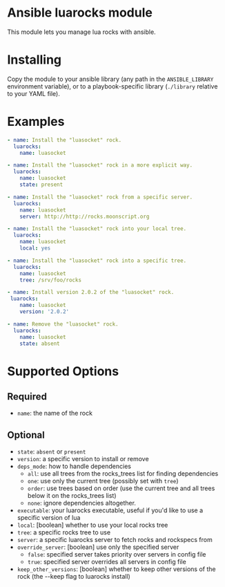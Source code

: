 # Ansible luarocks module

This module lets you manage lua rocks with ansible.

# Installing

Copy the module to your ansible library (any path in the `ANSIBLE_LIBRARY` environment variable), or
to a playbook-specific library (`./library` relative to your YAML file).

# Examples

```yaml
- name: Install the "luasocket" rock.
  luarocks:
    name: luasocket

- name: Install the "luasocket" rock in a more explicit way.
  luarocks:
    name: luasocket
	state: present

- name: Install the "luasocket" rock from a specific server.
  luarocks:
    name: luasocket
    server: http://http://rocks.moonscript.org

- name: Install the "luasocket" rock into your local tree.
  luarocks:
    name: luasocket
    local: yes

- name: Install the "luasocket" rock into a specific tree.
  luarocks:
    name: luasocket
	tree: /srv/foo/rocks

- name: Install version 2.0.2 of the "luasocket" rock.
 luarocks:
    name: luasocket
    version: '2.0.2'

- name: Remove the "luasocket" rock.
  luarocks:
    name: luasocket
    state: absent
```

# Supported Options

## Required

* `name`: the name of the rock

## Optional

* `state`: `absent` or `present`
* `version`: a specific version to install or remove
* `deps_mode`: how to handle dependencies
  * `all`: use all trees from the rocks_trees list for finding dependencies
  * `one`: use only the current tree (possibly set with `tree`)
  * `order`: use trees based on order (use the current tree and all trees below it on the rocks_trees list)
  * `none`: ignore dependencies altogether.
* `executable`: your luarocks executable, useful if you'd like to use a specific version of lua
* `local`: [boolean] whether to use your local rocks tree
* `tree`: a specific rocks tree to use
* `server`: a specific luarocks server to fetch rocks and rockspecs from
* `override_server`: [boolean] use only the specified server
  * `false`: specified server takes priority over servers in config file
  * `true`: specified server overrides all servers in config file
* `keep_other_versions`: [boolean] whether to keep other versions of the rock (the --keep flag to luarocks install)

